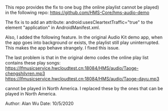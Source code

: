 This repo provides the fix to one bug (the online playlist cannot be played) in the following repo:
https://github.com/HMS-Core/hms-audio-demo

The fix is to add an attribute:
android:usesCleartextTraffic="true"
to the element "application" in AndroidManifest.xml.

Also, I added the following feature. In the original Audio Kit demo app, when the app goes into
background or exists, the playlist still play uninterrupted. This makes the app behave
strangely. I fixed this issue.

The last problem is that in the original demo codes the online play list contains these play songs:
https://lfmusicservice.hwcloudtest.cn:18084/HMS/audio/Taoge-chengshilvren.mp3
https://lfmusicservice.hwcloudtest.cn:18084/HMS/audio/Taoge-dayu.mp3

cannot be played in North America. I replaced these by the ones that can be played in North America.

Author: Alan Wu
Date: 10/5/2020
